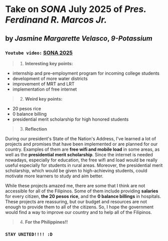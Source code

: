 # **Take on _SONA_ July 2025 of _Pres. Ferdinand R. Marcos Jr._**
## by *Jasmine Margarette Velasco*, *9-Potassium*
### `Youtube video:` [SONA 2025](https://www.youtube.com/watch?v=TLM83kbP_OY)
> 1. __Interesting key points:__
* internship and pre-employment program for incoming college students
* development of more water districts
* improvement of MRT and LRT
* implementation of free internet

> 2. __Weird key points:__
* 20 pesos rice
* 0 balance billing
* presidential merit scholarship for high honored students

> 3. __Reflection__  

During our president's State of the Nation's Address, I've learned a lot of projects and promises that have been implemented or are planned for our country. Examples of them are **free wifi and mobile load** in some areas, as well as the **presidential merit scholarship**. Since the internet is needed nowadays, especially for education, the free wifi and load would be really useful especially for students in rural areas. Moreover, the presidential merit scholarship, which would be given to high-achieving students, could motivate more learners to study and aim better.

While these projects amazed me, there are some that I think are not accessible for all of the Filipinos. Some of them include providing **salaries** for every citizen, **the 20 pesos rice**, and the **0 balance billings** in hospitals. These projects are reassuring, but our budget and resources are not enough to provide them to all of the citizens. So, I hope the government would find a way to improve our country and to help all of the Filipinos.


> 4. __For the Philippines!!__

### `STAY UNITED!!!! :D`
